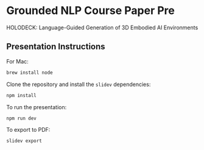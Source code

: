 # Grounded NLP Course Paper Pre

HOLODECK: Language-Guided Generation of 3D Embodied AI Environments

## Presentation Instructions
For Mac:
```bash
brew install node
```

Clone the repository and install the `slidev` dependencies:
```bash
npm install
```

To run the presentation:
```bash
npm run dev
```

To export to PDF:
```bash
slidev export
```
